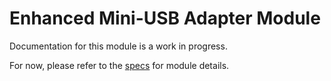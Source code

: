 # Enhanced Mini-USB Adapter Module
Documentation for this module is a work in progress.

For now, please refer to the [specs](specs.yaml) for module details.
